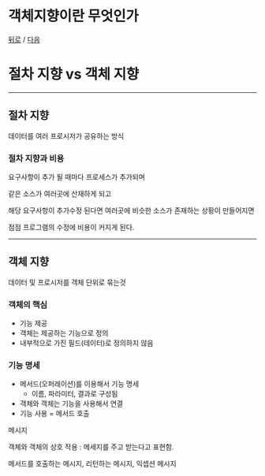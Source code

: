 # 객체지향이란 무엇인가
[뒤로](README.md) / [다음](02_Polymorphism.md)

# 절차 지향 vs 객체 지향 

---
## 절차 지향

데이터를 여러 프로시저가 공유하는 방식 

### 절차 지향과 비용

요구사항이 추가 될 때마다 프로세스가 추가되며

같은 소스가 여러곳에 산재하게 되고 

해당 요구사항이 추가수정 된다면 여러곳에 비슷한 소스가 존재하는 상황이 만들어지면

점점 프로그램의 수정에 비용이 커지게 된다.

---
## 객체 지향

데이터 및 프로시저를 객체 단위로 묶는것

### 객체의 핵심

- 기능 제공
- 객체는 제공하는 기능으로 정의
- 내부적으로 가진 필드(데이터)로 정의하지 않음

### 기능 명세

- 메서드(오퍼레이션)를 이용해서 기능 명세
    - 이름, 파라미터, 결과로 구성됨
- 객체와 객체는 기능을 사용해서 연결
- 기능 사용 = 메서드 호출

메시지

객체와 객체의 상호 작용 : 메세지를 주고 받는다고 표현함.

메서드를 호출하는 메시지, 리턴하는 메시지, 익셉션 메시지
